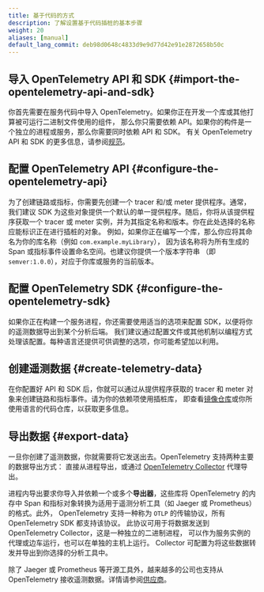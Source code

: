 ```yaml
---
title: 基于代码的方式
description: 了解设置基于代码插桩的基本步骤
weight: 20
aliases: [manual]
default_lang_commit: deb98d0648c4833d9e9d77d42e91e2872658b50c
---
```


## 导入 OpenTelemetry API 和 SDK {#import-the-opentelemetry-api-and-sdk}

你首先需要在服务代码中导入 OpenTelemetry。如果你正在开发一个库或其他打算被可运行二进制文件使用的组件，
那么你只需要依赖 API。如果你的构件是一个独立的进程或服务，那么你需要同时依赖 API 和 SDK。
有关 OpenTelemetry API 和 SDK 的更多信息，请参阅[规范](/docs/specs/otel/)。

## 配置 OpenTelemetry API {#configure-the-opentelemetry-api}

为了创建链路或指标，你需要先创建一个 tracer 和/或 meter 提供程序。通常，我们建议
SDK 为这些对象提供一个默认的单一提供程序。随后，你将从该提供程序获取一个 tracer 或 meter
实例，并为其指定名称和版本。你在此处选择的名称应能标识正在进行插桩的对象。
例如，如果你正在编写一个库，那么你应将其命名为你的库名称（例如 `com.example.myLibrary`），
因为该名称将为所有生成的 Span 或指标事件设置命名空间。也建议你提供一个版本字符串
（即 `semver:1.0.0`），对应于你库或服务的当前版本。

## 配置 OpenTelemetry SDK {#configure-the-opentelemetry-sdk}

如果你正在构建一个服务进程，你还需要使用适当的选项来配置 SDK，以便将你的遥测数据导出到某个分析后端。
我们建议通过配置文件或其他机制以编程方式处理该配置。每种语言还提供可供调整的选项，你可能希望加以利用。

## 创建遥测数据 {#create-telemetry-data}

在你配置好 API 和 SDK 后，你就可以通过从提供程序获取的 tracer 和 meter
对象来创建链路和指标事件。请为你的依赖项使用插桩库，
即查看[镜像仓库](/ecosystem/registry/)或你所使用语言的代码仓库，以获取更多信息。

## 导出数据 {#export-data}

一旦你创建了遥测数据，你就需要将它发送出去。OpenTelemetry 支持两种主要的数据导出方式：
直接从进程导出，或通过 [OpenTelemetry Collector](/docs/collector) 代理导出。

进程内导出要求你导入并依赖一个或多个**导出器**，这些库将 OpenTelemetry 的内存中
Span 和指标对象转换为适用于遥测分析工具（如 Jaeger 或 Prometheus）的格式。此外，
OpenTelemetry 支持一种称为 `OTLP` 的传输协议，所有 OpenTelemetry SDK 都支持该协议。
此协议可用于将数据发送到 OpenTelemetry Collector，这是一种独立的二进制进程，
可以作为服务实例的代理或边车运行，也可以在单独的主机上运行。
Collector 可配置为将这些数据转发并导出到你选择的分析工具中。

除了 Jaeger 或 Prometheus 等开源工具外，越来越多的公司也支持从 OpenTelemetry
接收遥测数据。详情请参阅[供应商](/ecosystem/vendors/)。
